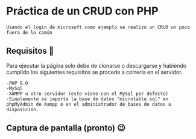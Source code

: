 # Práctica de un CRUD con PHP

	Usando el login de microsoft como ejemplo se realizó un CRUD un poco fuera de lo común

## Requisitos 🚀

 Para ejecutar la página solo debe de clonarse o descargarse y habiendo cumplido los siguientes requisitos se procede a correrla en el servidor.
```
-PHP 8.0
-MySql
-XAMPP u otro servidor (este viene con el MySql por defecto)
-Simplemente se importa la base de datos "microtable.sql" en phpMyAdmin de Xampp o en el administrador de bases de datos a disposición.
```

## Captura de pantalla (pronto) 😉